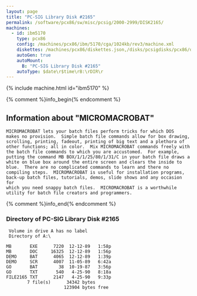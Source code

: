 ```yaml
---
layout: page
title: "PC-SIG Library Disk #2165"
permalink: /software/pcx86/sw/misc/pcsig/2000-2999/DISK2165/
machines:
  - id: ibm5170
    type: pcx86
    config: /machines/pcx86/ibm/5170/cga/1024kb/rev3/machine.xml
    diskettes: /machines/pcx86/diskettes.json,/disks/pcsigdisks/pcx86/diskettes.json
    autoGen: true
    autoMount:
      B: "PC-SIG Library Disk #2165"
    autoType: $date\r$time\rB:\rDIR\r
---
```


{% include machine.html id="ibm5170" %}

{% comment %}info_begin{% endcomment %}

## Information about "MICROMACROBAT"

    MICROMACROBAT lets your batch files perform tricks for which DOS
    makes no provision.  Simple batch file commands allow for box drawing,
    scrolling, printing, fadeout, printing of big text and a plethora of
    other functions; all in color.  Mix MICROMACROBAT commands freely with
    the batch file commands to which you are accustomed.  For example,
    putting the command MB BOX/1/1/25/80/1/31/C in your batch file draws a
    white on blue box around the entire screen and clears the inside to
    blue.  There are no complicated commands to learn and there no
    compiling steps.  MICROMACROBAT is useful for installation programs,
    back-up batch files, tutorials, demos, slide shows and any occasion for
    which you need snappy batch files.  MICROMACROBAT is a worthwhile
    utility for batch file creators and programmers.
{% comment %}info_end{% endcomment %}


### Directory of PC-SIG Library Disk #2165

     Volume in drive A has no label
     Directory of A:\

    MB       EXE      7220  12-12-89   1:58p
    MB       DOC     16325  12-12-89   1:56p
    DEMO     BAT      4065  12-12-89   1:39p
    DEMO     SCR      4007  11-05-89   6:42a
    GO       BAT        38  10-19-87   3:56p
    GO       TXT       540   4-25-90   8:18a
    FILE2165 TXT      2147   4-25-90   9:33p
            7 file(s)      34342 bytes
                          123904 bytes free
